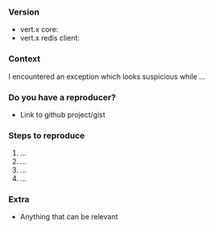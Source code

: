 ### Version

* vert.x core:
* vert.x redis client:

### Context

I encountered an exception which looks suspicious while ...

### Do you have a reproducer?

* Link to github project/gist

### Steps to reproduce

1. ...
2. ...
3. ...
4. ...

### Extra

* Anything that can be relevant
